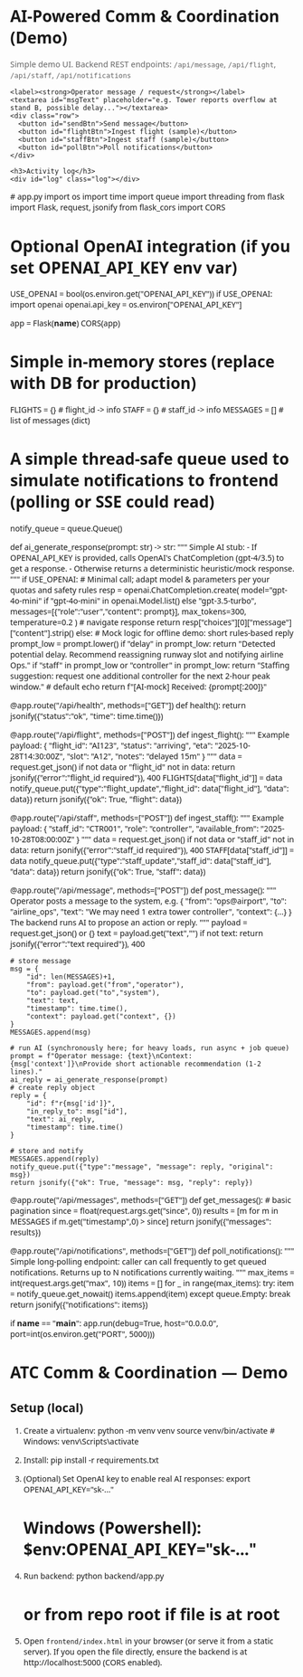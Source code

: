 <!doctype html>
<html lang="en">
<head>
  <meta charset="utf-8" />
  <title>ATC Comm & Coord — Demo</title>
  <meta name="viewport" content="width=device-width,initial-scale=1" />
  <style>
    body { font-family: system-ui, -apple-system, "Segoe UI", Roboto, Arial; margin: 1rem; }
    .container { max-width: 920px; margin: auto; }
    textarea { width:100%; height:80px; }
    .log { border:1px solid #ddd; padding:12px; height:300px; overflow:auto; background:#f9f9f9; }
    .row { display:flex; gap:8px; margin-top:8px; }
    button { padding:8px 12px; border-radius:6px; cursor:pointer; }
    .small { font-size:0.9rem; color:#666; }
  </style>
</head>
<body>
  <div class="container">
    <h1>AI-Powered Comm & Coordination (Demo)</h1>
    <p class="small">Simple demo UI. Backend REST endpoints: <code>/api/message</code>, <code>/api/flight</code>, <code>/api/staff</code>, <code>/api/notifications</code></p>

    <label><strong>Operator message / request</strong></label>
    <textarea id="msgText" placeholder="e.g. Tower reports overflow at stand B, possible delay..."></textarea>
    <div class="row">
      <button id="sendBtn">Send message</button>
      <button id="flightBtn">Ingest flight (sample)</button>
      <button id="staffBtn">Ingest staff (sample)</button>
      <button id="pollBtn">Poll notifications</button>
    </div>

    <h3>Activity log</h3>
    <div id="log" class="log"></div>
  </div>

  <script>
    const apiBase = location.hostname === 'localhost' ? 'http://localhost:5000' : '';

    function log(x) {
      const box = document.getElementById('log');
      const el = document.createElement('div');
      el.style.marginBottom = '8px';
      el.textContent = `[${new Date().toLocaleTimeString()}] ${x}`;
      box.prepend(el);
    }

    async function postMessage() {
      const text = document.getElementById('msgText').value.trim();
      if (!text) { alert('Type a message'); return; }
      const payload = { from: 'ops@airport', to: 'system', text: text, context: { location: 'TWR' } };
      const res = await fetch(apiBase + '/api/message', {
        method: 'POST',
        headers: {'Content-Type':'application/json'},
        body: JSON.stringify(payload)
      });
      const data = await res.json();
      if (res.ok) {
        log('Sent message: ' + text);
        log('AI reply: ' + (data.reply && data.reply.text ? data.reply.text : JSON.stringify(data.reply)));
      } else {
        log('Error: ' + JSON.stringify(data));
      }
    }

    async function ingestFlight() {
      const payload = {
        flight_id: 'AI' + Math.floor(100 + Math.random()*900),
        status: 'arriving',
        eta: new Date(Date.now() + 15*60000).toISOString(),
        slot: 'A' + Math.floor(1 + Math.random()*40),
        notes: 'simulated'
      };
      const res = await fetch(apiBase + '/api/flight', {
        method: 'POST',
        headers: {'Content-Type':'application/json'},
        body: JSON.stringify(payload)
      });
      const data = await res.json();
      if(res.ok) {
        log('Ingested flight: ' + payload.flight_id + ' slot=' + payload.slot);
      } else {
        log('Flight ingest error: ' + JSON.stringify(data));
      }
    }

    async function ingestStaff() {
      const payload = {
        staff_id: 'CTR' + Math.floor(1 + Math.random()*99),
        role: 'controller',
        available_from: new Date().toISOString()
      };
      const res = await fetch(apiBase + '/api/staff', {
        method: 'POST',
        headers: {'Content-Type':'application/json'},
        body: JSON.stringify(payload)
      });
      const data = await res.json();
      if(res.ok) {
        log('Ingested staff: ' + payload.staff_id);
      } else {
        log('Staff ingest error: ' + JSON.stringify(data));
      }
    }

    async function pollNotifications() {
      const res = await fetch(apiBase + '/api/notifications?max=10');
      const data = await res.json();
      if(res.ok) {
        if((data.notifications||[]).length === 0) log('No notifications');
        (data.notifications || []).forEach(n => {
          log('Notification: ' + JSON.stringify(n));
        });
      } else {
        log('Poll error: ' + JSON.stringify(data));
      }
    }

    document.getElementById('sendBtn').addEventListener('click', postMessage);
    document.getElementById('flightBtn').addEventListener('click', ingestFlight);
    document.getElementById('staffBtn').addEventListener('click', ingestStaff);
    document.getElementById('pollBtn').addEventListener('click', pollNotifications);

    // optional: poll every 8 seconds to show live updates (toggle if you like)
    setInterval(async () => {
      try { await pollNotifications(); } catch(e) {}
    }, 8000);
  </script>
</body>
# app.py
import os
import time
import queue
import threading
from flask import Flask, request, jsonify
from flask_cors import CORS

# Optional OpenAI integration (if you set OPENAI_API_KEY env var)
USE_OPENAI = bool(os.environ.get("OPENAI_API_KEY"))
if USE_OPENAI:
    import openai
    openai.api_key = os.environ["OPENAI_API_KEY"]

app = Flask(__name__)
CORS(app)

# Simple in-memory stores (replace with DB for production)
FLIGHTS = {}   # flight_id -> info
STAFF = {}     # staff_id -> info
MESSAGES = []  # list of messages (dict)

# A simple thread-safe queue used to simulate notifications to frontend (polling or SSE could read)
notify_queue = queue.Queue()

def ai_generate_response(prompt: str) -> str:
    """
    Simple AI stub:
    - If OPENAI_API_KEY is provided, calls OpenAI's ChatCompletion (gpt-4/3.5) to get a response.
    - Otherwise returns a deterministic heuristic/mock response.
    """
    if USE_OPENAI:
        # Minimal call; adapt model & parameters per your quotas and safety rules
        resp = openai.ChatCompletion.create(
            model="gpt-4o-mini" if "gpt-4o-mini" in openai.Model.list() else "gpt-3.5-turbo",
            messages=[{"role":"user","content": prompt}],
            max_tokens=300,
            temperature=0.2
        )
        # navigate response
        return resp["choices"][0]["message"]["content"].strip()
    else:
        # Mock logic for offline demo: short rules-based reply
        prompt_low = prompt.lower()
        if "delay" in prompt_low:
            return "Detected potential delay. Recommend reassigning runway slot and notifying airline Ops."
        if "staff" in prompt_low or "controller" in prompt_low:
            return "Staffing suggestion: request one additional controller for the next 2-hour peak window."
        # default echo
        return f"[AI-mock] Received: {prompt[:200]}"

@app.route("/api/health", methods=["GET"])
def health():
    return jsonify({"status":"ok", "time": time.time()})

@app.route("/api/flight", methods=["POST"])
def ingest_flight():
    """
    Example payload:
    {
      "flight_id": "AI123",
      "status": "arriving",
      "eta": "2025-10-28T14:30:00Z",
      "slot": "A12",
      "notes": "delayed 15m"
    }
    """
    data = request.get_json()
    if not data or "flight_id" not in data:
        return jsonify({"error":"flight_id required"}), 400
    FLIGHTS[data["flight_id"]] = data
    notify_queue.put({"type":"flight_update","flight_id": data["flight_id"], "data": data})
    return jsonify({"ok": True, "flight": data})

@app.route("/api/staff", methods=["POST"])
def ingest_staff():
    """
    Example payload:
    {
      "staff_id": "CTR001",
      "role": "controller",
      "available_from": "2025-10-28T08:00:00Z"
    }
    """
    data = request.get_json()
    if not data or "staff_id" not in data:
        return jsonify({"error":"staff_id required"}), 400
    STAFF[data["staff_id"]] = data
    notify_queue.put({"type":"staff_update","staff_id": data["staff_id"], "data": data})
    return jsonify({"ok": True, "staff": data})

@app.route("/api/message", methods=["POST"])
def post_message():
    """
    Operator posts a message to the system, e.g.
    { "from": "ops@airport", "to": "airline_ops", "text": "We may need 1 extra tower controller", "context": {...} }
    The backend runs AI to propose an action or reply.
    """
    payload = request.get_json() or {}
    text = payload.get("text","")
    if not text:
        return jsonify({"error":"text required"}), 400

    # store message
    msg = {
        "id": len(MESSAGES)+1,
        "from": payload.get("from","operator"),
        "to": payload.get("to","system"),
        "text": text,
        "timestamp": time.time(),
        "context": payload.get("context", {})
    }
    MESSAGES.append(msg)

    # run AI (synchronously here; for heavy loads, run async + job queue)
    prompt = f"Operator message: {text}\nContext: {msg['context']}\nProvide short actionable recommendation (1-2 lines)."
    ai_reply = ai_generate_response(prompt)
    # create reply object
    reply = {
        "id": f"r{msg['id']}",
        "in_reply_to": msg["id"],
        "text": ai_reply,
        "timestamp": time.time()
    }

    # store and notify
    MESSAGES.append(reply)
    notify_queue.put({"type":"message", "message": reply, "original": msg})
    return jsonify({"ok": True, "message": msg, "reply": reply})

@app.route("/api/messages", methods=["GET"])
def get_messages():
    # basic pagination
    since = float(request.args.get("since", 0))
    results = [m for m in MESSAGES if m.get("timestamp",0) > since]
    return jsonify({"messages": results})

@app.route("/api/notifications", methods=["GET"])
def poll_notifications():
    """
    Simple long-polling endpoint: caller can call frequently to get queued notifications.
    Returns up to N notifications currently waiting.
    """
    max_items = int(request.args.get("max", 10))
    items = []
    for _ in range(max_items):
        try:
            item = notify_queue.get_nowait()
            items.append(item)
        except queue.Empty:
            break
    return jsonify({"notifications": items})

if __name__ == "__main__":
    app.run(debug=True, host="0.0.0.0", port=int(os.environ.get("PORT", 5000)))
# ATC Comm & Coordination — Demo

## Setup (local)
1. Create a virtualenv:
   python -m venv venv
   source venv/bin/activate   # Windows: venv\Scripts\activate

2. Install:
   pip install -r requirements.txt

3. (Optional) Set OpenAI key to enable real AI responses:
   export OPENAI_API_KEY="sk-..."
   # Windows (Powershell): $env:OPENAI_API_KEY="sk-..."

4. Run backend:
   python backend/app.py
   # or from repo root if file is at root

5. Open `frontend/index.html` in your browser (or serve it from a static server). 
   If you open the file directly, ensure the backend is at http://localhost:5000 (CORS enabled).

</html>


